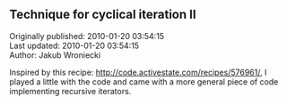 ## Technique for cyclical iteration II  
Originally published: 2010-01-20 03:54:15  
Last updated: 2010-01-20 03:54:15  
Author: Jakub Wroniecki  
  
Inspired by this recipe: http://code.activestate.com/recipes/576961/, I played a little with the code and came with a more general piece of code implementing recursive iterators.